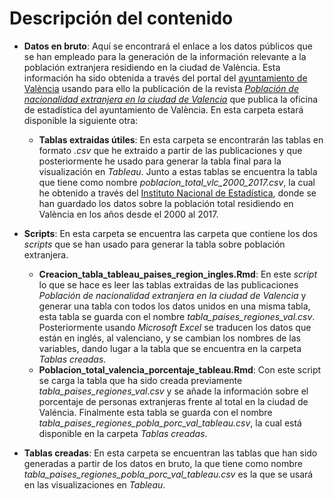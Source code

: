 # Descripción del contenido

- **Datos en bruto**: Aquí se encontrará el enlace a los datos públicos que se han empleado para la generación de la información relevante a la población extranjera residiendo en la ciudad de València. Esta información ha sido obtenida a través del portal del [ayuntamiento de València](https://www.valencia.es/) usando para ello la publicación de la revista [*Población de nacionalidad extranjera en la ciudad de Valencia*](http://www.valencia.es/ayuntamiento/catalogo.nsf/CatalogoUnTitulo?readForm&lang=1&serie=22&titulo=Poblaci%F3n%20de%20nacionalidad%20extranjera%20en%20la%20ciudad%20de%20Valencia%202017&bdOrigen=ayuntamiento/estadistica.nsf&idApoyo=58FB3C7A3D56E414C1257DD40057EB6C) que publica la oficina de estadística del ayuntamiento de València. En esta carpeta estará disponible la siguiente otra:
  - **Tablas extraidas útiles**: En esta carpeta se encontrarán las tablas en formato *.csv* que he extraido a partir de las publicaciones y que posteriormente he usado para generar la tabla final para la visualización en *Tableau*. Junto a estas tablas se encuentra la tabla que tiene como nombre *poblacion_total_vlc_2000_2017.csv*, la cual he obtenido a través del [Instituto Nacional de Estadística](http://www.ine.es/), donde se han guardado los datos sobre la población total residiendo en València en los años desde el 2000 al 2017.

- **Scripts**: En esta carpeta se encuentra las carpeta que contiene los dos *scripts* que se han usado para generar la tabla sobre población extranjera. 
  - **Creacion_tabla_tableau_paises_region_ingles.Rmd**: En este *script* lo que se hace es leer las tablas extraidas de las publicaciones *Población de nacionalidad extranjera en la ciudad de Valencia* y generar una tabla con todos los datos unidos en una misma tabla, esta tabla se guarda con el nombre *tabla_paises_regiones_val.csv*. Posteriormente usando *Microsoft Excel* se traducen los datos que están en inglés, al valenciano, y se cambian los nombres de las variables, dando lugar a la tabla que se encuentra en la carpeta *Tablas creadas*.
  - **Poblacion_total_valencia_porcentaje_tableau.Rmd**: Con este script se carga la tabla que ha sido creada previamente *tabla_paises_regiones_val.csv* y se añade la información sobre el porcentaje de personas extranjeras frente al total en la ciudad de Valéncia. Finalmente esta tabla se guarda con el nombre *tabla_paises_regiones_pobla_porc_val_tableau.csv*, la cual está disponible en la carpeta *Tablas creadas*.
  
- **Tablas creadas**: En esta carpeta se encuentran las tablas que han sido generadas a partir de los datos en bruto,  la que tiene como nombre *tabla_paises_regiones_pobla_porc_val_tableau.csv* es la que se usará en las visualizaciones en *Tableau*.
